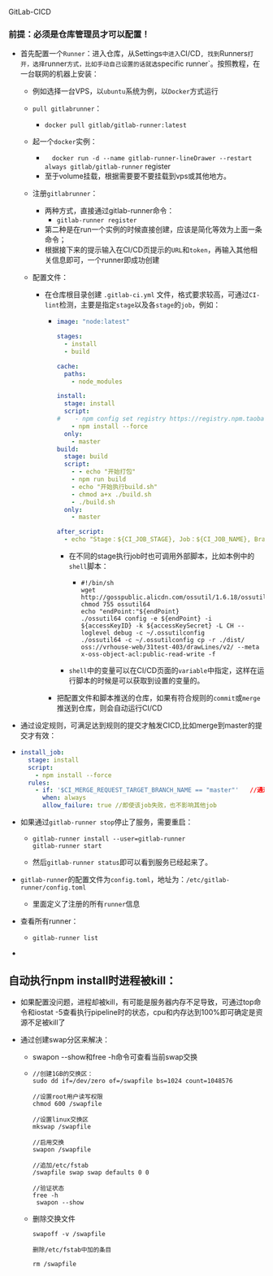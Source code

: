 GitLab-CICD

### 前提：必须是仓库管理员才可以配置！

- 首先配置一个`Runner`：进入仓库，从Settings`中进入`CI/CD`, 找到`Runners`打开，选择`runner`方式，比如手动自己设置的话就选`specific runner`。按照教程，在一台联网的机器上安装：

  - 例如选择一台VPS，以`ubuntu`系统为例，以`Docker`方式运行

  - `pull gitlabrunner`：

    - ``` docker pull gitlab/gitlab-runner:latest ```

  - 起一个`docker`实例：

    - ```  docker run -d --name gitlab-runner-lineDrawer --restart always gitlab/gitlab-runner``` register
    - 至于volume挂载，根据需要要不要挂载到vps或其他地方。

  - 注册`gitlabrunner`：

    - 两种方式，直接通过gitlab-runner命令：
      - ``` gitlab-runner register ```
    - 第二种是在run一个实例的时候直接创建，应该是简化等效为上面一条命令；
    - 根据接下来的提示输入在CI/CD页提示的`URL`和`token`，再输入其他相关信息即可，一个runner即成功创建

  - 配置文件：

    - 在仓库根目录创建 `.gitlab-ci.yml` 文件，格式要求较高，可通过`CI-lint`检测，主要是指定`stage`以及各`stage`的`job`，例如：

      - ```yml
        image: "node:latest"
        
        stages:
          - install
          - build
        
        cache:
          paths:
            - node_modules
        
        install:
          stage: install
          script:
        #    - npm config set registry https://registry.npm.taobao.org
            - npm install --force
          only:
            - master
        build:
          stage: build
          script:
            - - echo "开始打包"
            - npm run build
            - echo "开始执行build.sh"
            - chmod a+x ./build.sh
            - ./build.sh
          only:
            - master
        
        after_script:
          - echo "Stage：${CI_JOB_STAGE}, Job：${CI_JOB_NAME}, Branch:${CI_COMMIT_BRANCH},CommitMessage:${CI_COMMIT_MESSAGE}, complete！,"
        ```

        - 在不同的stage执行job时也可调用外部脚本，比如本例中的`shell`脚本：

          - ```shell
            #!/bin/sh
            wget http://gosspublic.alicdn.com/ossutil/1.6.18/ossutil64
            chmod 755 ossutil64
            echo "endPoint:"${endPoint}
            ./ossutil64 config -e ${endPoint} -i ${accessKeyID} -k ${accessKeySecret} -L CH --loglevel debug -c ~/.ossutilconfig
            ./ossutil64 -c ~/.ossutilconfig cp -r ./dist/ oss://vrhouse-web/31test-403/drawLines/v2/ --meta x-oss-object-acl:public-read-write -f
            ```

        - `shell`中的变量可以在CI/CD页面的`variable`中指定，这样在运行脚本的时候是可以获取到设置的变量的。

      - 把配置文件和脚本推送的仓库，如果有符合规则的`commit`或`merge`推送到仓库，则会自动运行CI/CD

- 通过设定规则，可满足达到规则的提交才触发CICD,比如merge到master的提交才有效：

- ```yaml
  install_job:
    stage: install
    script:
      - npm install --force
    rules:
      - if: '$CI_MERGE_REQUEST_TARGET_BRANCH_NAME == "master"'   //通过设定rules
        when: always
        allow_failure: true //即使该job失败，也不影响其他job
  ```

- 如果通过`gitlab-runner stop`停止了服务，需要重启：

  - ```
    gitlab-runner install --user=gitlab-runner
    gitlab-runner start
    ```

  - 然后`gitlab-runner status`即可以看到服务已经起来了。

- `gitlab-runner`的配置文件为`config.toml`，地址为：`/etc/gitlab-runner/config.toml`

  - 里面定义了注册的所有`runner`信息

- 查看所有runner：
  - ```
    gitlab-runner list
    ```

- 

## 自动执行npm install时进程被kill：

- 如果配置没问题，进程却被kill，有可能是服务器内存不足导致，可通过top命令和iostat -5查看执行pipeline时的状态，cpu和内存达到100%即可确定是资源不足被kill了

- 通过创建swap分区来解决：

  - swapon --show和free -h命令可查看当前swap交换

  - ```
    //创建1GB的交换区：
    sudo dd if=/dev/zero of=/swapfile bs=1024 count=1048576
    
    //设置root用户读写权限
    chmod 600 /swapfile
    
    //设置linux交换区
    mkswap /swapfile
    
    //启用交换
    swapon /swapfile
    
    //追加/etc/fstab
    /swapfile swap swap defaults 0 0 
    
    //验证状态
    free -h
     swapon --show
    ```

  - 删除交换文件

    ```
    swapoff -v /swapfile
    
    删除/etc/fstab中加的条目
    
    rm /swapfile
    ```

    